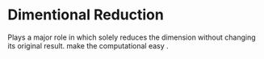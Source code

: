# Dimentional Reduction

Plays a major role in which solely reduces the dimension without changing its original result.
make the computational easy .
